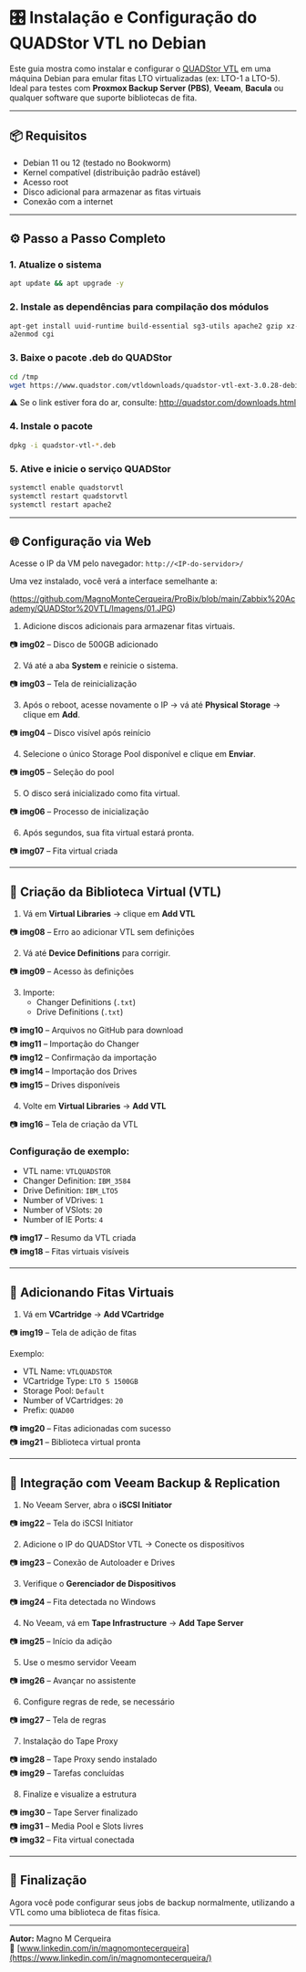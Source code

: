 # 🎛️ Instalação e Configuração do QUADStor VTL no Debian

Este guia mostra como instalar e configurar o [QUADStor VTL](http://quadstor.com) em uma máquina Debian para emular fitas LTO virtualizadas (ex: LTO-1 a LTO-5). Ideal para testes com **Proxmox Backup Server (PBS)**, **Veeam**, **Bacula** ou qualquer software que suporte bibliotecas de fita.

---

## 📦 Requisitos

- Debian 11 ou 12 (testado no Bookworm)
- Kernel compatível (distribuição padrão estável)
- Acesso root
- Disco adicional para armazenar as fitas virtuais
- Conexão com a internet

---

## ⚙️ Passo a Passo Completo

### 1. Atualize o sistema

```bash
apt update && apt upgrade -y
```

### 2. Instale as dependências para compilação dos módulos

```bash
apt-get install uuid-runtime build-essential sg3-utils apache2 gzip xz-utils postgresql libpq-dev psmisc linux-headers-$(uname -r) -y
a2enmod cgi
```

### 3. Baixe o pacote .deb do QUADStor

```bash
cd /tmp
wget https://www.quadstor.com/vtldownloads/quadstor-vtl-ext-3.0.28-debian-x86_64.deb
```

⚠️ Se o link estiver fora do ar, consulte: http://quadstor.com/downloads.html

### 4. Instale o pacote

```bash
dpkg -i quadstor-vtl-*.deb
```

### 5. Ative e inicie o serviço QUADStor

```bash
systemctl enable quadstorvtl
systemctl restart quadstorvtl
systemctl restart apache2
```

---

## 🌐 Configuração via Web

Acesse o IP da VM pelo navegador: `http://<IP-do-servidor>/`

Uma vez instalado, você verá a interface semelhante a:

(https://github.com/MagnoMonteCerqueira/ProBix/blob/main/Zabbix%20Academy/QUADStor%20VTL/Imagens/01.JPG)

1. Adicione discos adicionais para armazenar fitas virtuais.

📷 **img02** – Disco de 500GB adicionado

2. Vá até a aba **System** e reinicie o sistema.

📷 **img03** – Tela de reinicialização

3. Após o reboot, acesse novamente o IP → vá até **Physical Storage** → clique em **Add**.

📷 **img04** – Disco visível após reinício

4. Selecione o único Storage Pool disponível e clique em **Enviar**.

📷 **img05** – Seleção do pool

5. O disco será inicializado como fita virtual.

📷 **img06** – Processo de inicialização

6. Após segundos, sua fita virtual estará pronta.

📷 **img07** – Fita virtual criada

---

## 🧱 Criação da Biblioteca Virtual (VTL)

1. Vá em **Virtual Libraries** → clique em **Add VTL**

📷 **img08** – Erro ao adicionar VTL sem definições

2. Vá até **Device Definitions** para corrigir.

📷 **img09** – Acesso às definições

3. Importe:
   - Changer Definitions (`.txt`)
   - Drive Definitions (`.txt`)

📷 **img10** – Arquivos no GitHub para download  
📷 **img11** – Importação do Changer  
📷 **img12** – Confirmação da importação  
📷 **img14** – Importação dos Drives  
📷 **img15** – Drives disponíveis

4. Volte em **Virtual Libraries** → **Add VTL**

📷 **img16** – Tela de criação da VTL

### Configuração de exemplo:

- VTL name: `VTLQUADSTOR`
- Changer Definition: `IBM_3584`
- Drive Definition: `IBM_LTO5`
- Number of VDrives: `1`
- Number of VSlots: `20`
- Number of IE Ports: `4`

📷 **img17** – Resumo da VTL criada  
📷 **img18** – Fitas virtuais visíveis

---

## 💾 Adicionando Fitas Virtuais

1. Vá em **VCartridge** → **Add VCartridge**

📷 **img19** – Tela de adição de fitas

Exemplo:

- VTL Name: `VTLQUADSTOR`
- VCartridge Type: `LTO 5 1500GB`
- Storage Pool: `Default`
- Number of VCartridges: `20`
- Prefix: `QUAD00`

📷 **img20** – Fitas adicionadas com sucesso  
📷 **img21** – Biblioteca virtual pronta

---

## 🔗 Integração com Veeam Backup & Replication

1. No Veeam Server, abra o **iSCSI Initiator**

📷 **img22** – Tela do iSCSI Initiator

2. Adicione o IP do QUADStor VTL → Conecte os dispositivos

📷 **img23** – Conexão de Autoloader e Drives

3. Verifique o **Gerenciador de Dispositivos**

📷 **img24** – Fita detectada no Windows

4. No Veeam, vá em **Tape Infrastructure** → **Add Tape Server**

📷 **img25** – Início da adição

5. Use o mesmo servidor Veeam

📷 **img26** – Avançar no assistente

6. Configure regras de rede, se necessário

📷 **img27** – Tela de regras

7. Instalação do Tape Proxy

📷 **img28** – Tape Proxy sendo instalado  
📷 **img29** – Tarefas concluídas

8. Finalize e visualize a estrutura

📷 **img30** – Tape Server finalizado  
📷 **img31** – Media Pool e Slots livres  
📷 **img32** – Fita virtual conectada

---

## 🎉 Finalização

Agora você pode configurar seus jobs de backup normalmente, utilizando a VTL como uma biblioteca de fitas física.

---

**Autor:** Magno M Cerqueira  
🔗 [www.linkedin.com/in/magnomontecerqueira](https://www.linkedin.com/in/magnomontecerqueira/)
